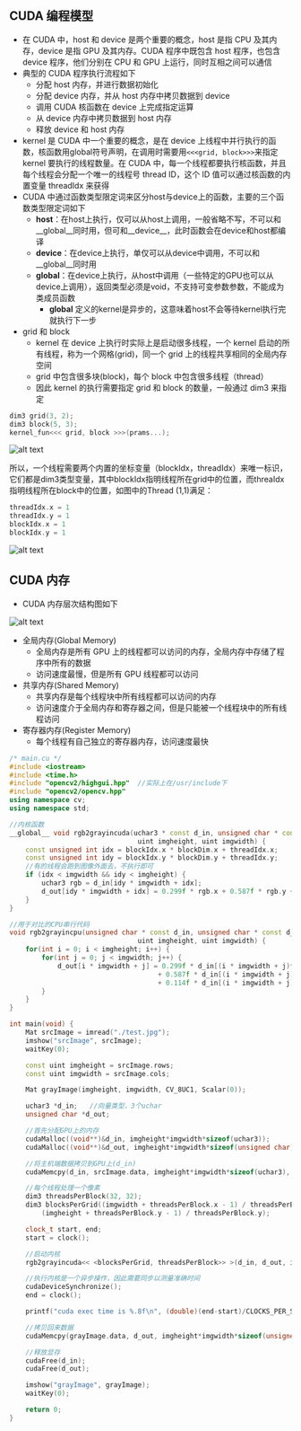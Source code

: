 
## CUDA 编程模型

- 在 CUDA 中，host 和 device 是两个重要的概念，host 是指 CPU 及其内存，device 是指 GPU 及其内存。CUDA 程序中既包含 host 程序，也包含 device 程序，他们分别在 CPU 和 GPU 上运行，同时互相之间可以通信
- 典型的 CUDA 程序执行流程如下
  - 分配 host 内存，并进行数据初始化
  - 分配 device 内存，并从 host 内存中拷贝数据到 device
  - 调用 CUDA 核函数在 device 上完成指定运算
  - 从 device 内存中拷贝数据到 host 内存
  - 释放 device 和 host 内存
- kernel 是 CUDA 中一个重要的概念，是在 device 上线程中并行执行的函数，核函数用global符号声明，在调用时需要用`<<<grid, block>>>`来指定 kernel 要执行的线程数量。在 CUDA 中，每一个线程都要执行核函数，并且每个线程会分配一个唯一的线程号 thread ID，这个 ID 值可以通过核函数的内置变量 threadIdx 来获得
- CUDA 中通过函数类型限定词来区分host与device上的函数，主要的三个函数类型限定词如下
  - __host__：在host上执行，仅可以从host上调用，一般省略不写，不可以和__global__同时用，但可和__device__，此时函数会在device和host都编译
  - __device__：在device上执行，单仅可以从device中调用，不可以和__global__同时用
  - __global__：在device上执行，从host中调用（一些特定的GPU也可以从device上调用），返回类型必须是void，不支持可变参数参数，不能成为类成员函数
    - __global__ 定义的kernel是异步的，这意味着host不会等待kernel执行完就执行下一步
- grid 和 block
  - kernel 在 device 上执行时实际上是启动很多线程，一个 kernel 启动的所有线程，称为一个网格(grid)，同一个 grid 上的线程共享相同的全局内存空间
  - grid 中包含很多块(block)，每个 block 中包含很多线程（thread）
  - 因此 kernel 的执行需要指定 grid 和 block 的数量，一般通过 dim3 来指定

```cpp
dim3 grid(3, 2);
dim3 block(5, 3);
kernel_fun<<< grid, block >>>(prams...);
```

![alt text](image.png)

所以，一个线程需要两个内置的坐标变量（blockIdx，threadIdx）来唯一标识，它们都是dim3类型变量，其中blockIdx指明线程所在grid中的位置，而threaIdx指明线程所在block中的位置，如图中的Thread (1,1)满足：

```cpp
threadIdx.x = 1
threadIdx.y = 1
blockIdx.x = 1
blockIdx.y = 1
```

![alt text](image-2.png)

## CUDA 内存

- CUDA 内存层次结构图如下

![alt text](image-1.png)

- 全局内存(Global Memory)
  - 全局内存是所有 GPU 上的线程都可以访问的内存，全局内存中存储了程序中所有的数据
  - 访问速度最慢，但是所有 GPU 线程都可以访问
- 共享内存(Shared Memory)
  - 共享内存是每个线程块中所有线程都可以访问的内存
  - 访问速度介于全局内存和寄存器之间，但是只能被一个线程块中的所有线程访问
- 寄存器内存(Register Memory)
  - 每个线程有自己独立的寄存器内存，访问速度最快

```cpp
/* main.cu */
#include <iostream>
#include <time.h>
#include "opencv2/highgui.hpp"  //实际上在/usr/include下
#include "opencv2/opencv.hpp"
using namespace cv;
using namespace std;

//内核函数
__global__ void rgb2grayincuda(uchar3 * const d_in, unsigned char * const d_out,
                                uint imgheight, uint imgwidth) {
    const unsigned int idx = blockIdx.x * blockDim.x + threadIdx.x;
    const unsigned int idy = blockIdx.y * blockDim.y + threadIdx.y;
    //有的线程会跑到图像外面去，不执行即可
    if (idx < imgwidth && idy < imgheight) {
        uchar3 rgb = d_in[idy * imgwidth + idx];
        d_out[idy * imgwidth + idx] = 0.299f * rgb.x + 0.587f * rgb.y + 0.114f * rgb.z;
    }
}

//用于对比的CPU串行代码
void rgb2grayincpu(unsigned char * const d_in, unsigned char * const d_out,
                                uint imgheight, uint imgwidth) {
    for(int i = 0; i < imgheight; i++) {
        for(int j = 0; j < imgwidth; j++) {
            d_out[i * imgwidth + j] = 0.299f * d_in[(i * imgwidth + j)*3]
                                     + 0.587f * d_in[(i * imgwidth + j)*3 + 1]
                                     + 0.114f * d_in[(i * imgwidth + j)*3 + 2];
        }
    }
}

int main(void) {
    Mat srcImage = imread("./test.jpg");
    imshow("srcImage", srcImage);
    waitKey(0);

    const uint imgheight = srcImage.rows;
    const uint imgwidth = srcImage.cols;

    Mat grayImage(imgheight, imgwidth, CV_8UC1, Scalar(0));

    uchar3 *d_in;   //向量类型，3个uchar
    unsigned char *d_out;

    //首先分配GPU上的内存
    cudaMalloc((void**)&d_in, imgheight*imgwidth*sizeof(uchar3));
    cudaMalloc((void**)&d_out, imgheight*imgwidth*sizeof(unsigned char));

    //将主机端数据拷贝到GPU上(d_in)
    cudaMemcpy(d_in, srcImage.data, imgheight*imgwidth*sizeof(uchar3), cudaMemcpyHostToDevice);

    //每个线程处理一个像素
    dim3 threadsPerBlock(32, 32);
    dim3 blocksPerGrid((imgwidth + threadsPerBlock.x - 1) / threadsPerBlock.x,
        (imgheight + threadsPerBlock.y - 1) / threadsPerBlock.y);

    clock_t start, end;
    start = clock();

    //启动内核
    rgb2grayincuda<< <blocksPerGrid, threadsPerBlock>> >(d_in, d_out, imgheight, imgwidth);

    //执行内核是一个异步操作，因此需要同步以测量准确时间
    cudaDeviceSynchronize();
    end = clock();

    printf("cuda exec time is %.8f\n", (double)(end-start)/CLOCKS_PER_SEC);

    //拷贝回来数据
    cudaMemcpy(grayImage.data, d_out, imgheight*imgwidth*sizeof(unsigned char), cudaMemcpyDeviceToHost);

    //释放显存
    cudaFree(d_in);
    cudaFree(d_out);

    imshow("grayImage", grayImage);
    waitKey(0);

    return 0;
}
```

